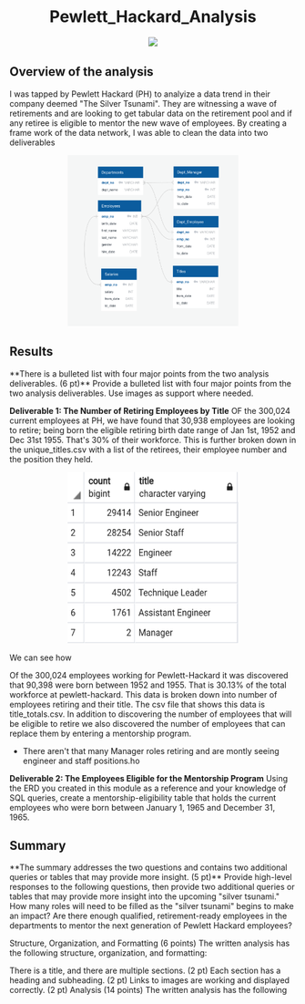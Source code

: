 <h1 align = "Center"> Pewlett_Hackard_Analysis
</h1>

<p align = "center">
<img src = "https://indiapokernews.com/wp-content/uploads/2019/04/retiring-web.jpg">
 </p>

<h2>Overview of the analysis</h2>
I was tapped by Pewlett Hackard (PH) to analyize a data trend in their company deemed "The Silver Tsunami". They are witnessing a wave of retirements and are looking to get tabular data on the retirement pool and if any retiree is eligible to mentor the new wave of employees. By creating a frame work of the data network, I was able to clean the data into two deliverables </br>

<p align = "center">
<img src = "https://github.com/JoseCalucag/Pewlett_Hackard_Analysis/blob/main/EmployeeDB.png" width="300" height="300">
 </p>


<h2>Results</h2>
**There is a bulleted list with four major points from the two analysis deliverables. (6 pt)**
Provide a bulleted list with four major points from the two analysis deliverables. Use images as support where needed.

**Deliverable 1: The Number of Retiring Employees by Title**
OF the 300,024 current employees at PH, we have found that 30,938 employees are looking to retire; being born the eligible retiring birth date range of Jan 1st, 1952 and Dec 31st 1955. That's 30% of their workforce. This is further broken down in the unique_titles.csv with a list of the retirees, their employee number and the position they held.


<p align = "center">
<img src = "https://github.com/JoseCalucag/Pewlett_Hackard_Analysis/blob/main/position_count.png" width="300" height="300">
 </p>


We can see how

Of the 300,024 employees working for Pewlett-Hackard it was discovered that 90,398 were born between 1952 and 1955. That is 30.13% of the total workforce at pewlett-hackard. This data is broken down into number of employees retiring and their title. The csv file that shows this data is title_totals.csv. In addition to discovering the number of employees that will be eligible to retire we also discovered the number of employees that can replace them by entering a mentorship program.

- There aren't that many Manager roles retiring and are montly seeing engineer and staff positions.ho

**Deliverable 2: The Employees Eligible for the Mentorship Program**
Using the ERD you created in this module as a reference and your knowledge of SQL queries, create a mentorship-eligibility table that holds the current employees who were born between January 1, 1965 and December 31, 1965.



<h2>Summary</h2>
**The summary addresses the two questions and contains two additional queries or tables that may provide more insight. (5 pt)**
Provide high-level responses to the following questions, then provide two additional queries or tables that may provide more insight into the upcoming "silver tsunami."
How many roles will need to be filled as the "silver tsunami" begins to make an impact?
Are there enough qualified, retirement-ready employees in the departments to mentor the next generation of Pewlett Hackard employees?





Structure, Organization, and Formatting (6 points)
The written analysis has the following structure, organization, and formatting:

There is a title, and there are multiple sections. (2 pt)
Each section has a heading and subheading. (2 pt)
Links to images are working and displayed correctly. (2 pt)
Analysis (14 points)
The written analysis has the following
